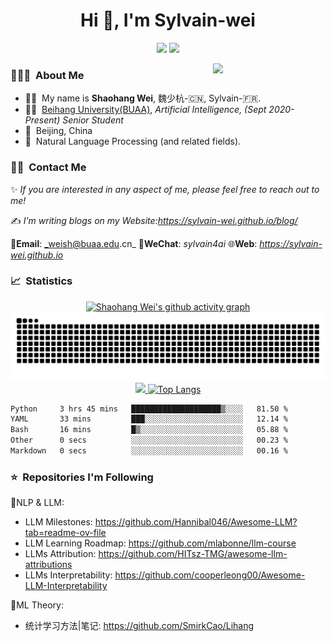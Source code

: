 <h1 align="center">Hi 👋, I'm Sylvain-wei
</h1>



<p align="center">
   <a title="Hits" target="_blank" href="https://github.com/sylvain-wei/sylvain-wei"><img src="https://hits.b3log.org/sylvain-wei/sylvain-wei.svg" ></a>
   <a title="github" target="_blank" href="https://github.com/sylvain-wei"><img src="https://img.shields.io/badge/dynamic/json?label=GitHub&suffix=%20followers&query=%24.data.totalSubs&url=https%3A%2F%2Fapi.spencerwoo.com%2Fsubstats%2F%3Fsource%3Dgithub%26queryKey%3Dsylvain-wei&labelColor=282c34&color=353940&logo=github&longCache=true" ></a>
<!--    <a title="weibo" target="_blank" href="https://weibo.com/2715468243/profile"><img src="https://img.shields.io/badge/dynamic/json?labelColor=e71f19&color=353940&label=Weibo&suffix=%20followers&query=%24.data.totalSubs&url=https%3A%2F%2Fapi.spencerwoo.com%2Fsubstats%2F%3Fsource%3Dweibo%26queryKey%3D2715468243&logo=sina-weibo&longCache=true" ></a> -->
</p>

<!-- <p align="center"><img src="https://readme-typing-svg.herokuapp.com?color=28696B&size=21&center=true&lines=Ars+longa,+vita+brevis.;艺术%E5%8D%83%E7%A7%8B%EF%BC%8C%E4%BA%BA%E7%94%9F%E6%9C%9D%E9%9C%B2" alt="typing-svg"></p> -->

<img align="right" width="180" src="https://camo.githubusercontent.com/5124bc64baa72108c343f25e8d9dd1680c99d2b9559b5b313c43761dd48ca743/68747470733a2f2f63646e2e6a7364656c6976722e6e65742f67682f73756e3032323553554e2f73756e3032323553554e2f6173736574732f696d616765732f617374726f6e6175742e706e67">
<h3> 👨🏻‍💻 &nbsp;About Me </h3>

- 🙋‍♂️ &nbsp;My name is **Shaohang Wei**, 魏少杭-🇨🇳, Sylvain-🇫🇷.
- 👨‍🎓 &nbsp;[Beihang University(BUAA)](https://buaa.edu.cn), _Artificial Intelligence, (Sept 2020-Present) Senior Student_ 
- 🌆 &nbsp;Beijing, China
- 🔎 &nbsp;Natural Language Processing (and related fields).

<h3> 🤝🏻 &nbsp;Contact Me </h3>

✨ _If you are interested in any aspect of me, please feel free to reach out to me!_

✍️ _I'm writing blogs on my Website:https://sylvain-wei.github.io/blog/_

📧**Email**: _weish@buaa.edu.cn_ 💬**WeChat**: _sylvain4ai_ 🌐**Web**: _https://sylvain-wei.github.io_


<h3> 📈 &nbsp;Statistics </h3>
<!-- ## 📈Statistics -->

<div style="text-align: center;">
  <a href="https://github.com/ashutosh00710/github-readme-activity-graph">
    <img src="https://github-readme-activity-graph.vercel.app/graph?username=sylvain-wei&theme=material&area=true" alt="Shaohang Wei's github activity graph">
  </a>
</div>

<div align="center">
   <img src="https://raw.githubusercontent.com/sylvain-wei/sylvain-wei/output/github-contribution-grid-snake.svg" >
</div>

<div align="center">
   <a href="https://github-readme-stats-git-masterrstaa-rickstaa.vercel.app/api?username=sylvain-wei&show_icons=true&include_all_commits=true">
     <img height=180 src="https://github-readme-stats-git-masterrstaa-rickstaa.vercel.app/api?username=sylvain-wei&show_icons=true&include_all_commits=true" />
   </a>
   <a href="https://github.com/anuraghazra/github-readme-stats">
     <img height=180 src="https://github-readme-stats.vercel.app/api/top-langs/?username=sylvain-wei&layout=compact" alt="Top Langs">
   </a>
</div>



<!-- <a href="https://github-readme-streak-stats.herokuapp.com/?user=sylvain-wei" align="right"><img height=200 align="center" src="https://github-readme-streak-stats.herokuapp.com/?user=sylvain-wei" /> -->


<!--START_SECTION:waka-->

```txt
Python     3 hrs 45 mins   ████████████████████▒░░░░   81.50 %
YAML       33 mins         ███░░░░░░░░░░░░░░░░░░░░░░   12.14 %
Bash       16 mins         █▒░░░░░░░░░░░░░░░░░░░░░░░   05.88 %
Other      0 secs          ░░░░░░░░░░░░░░░░░░░░░░░░░   00.23 %
Markdown   0 secs          ░░░░░░░░░░░░░░░░░░░░░░░░░   00.16 %
```

<!--END_SECTION:waka-->

<h3> ⭐ &nbsp;Repositories I'm Following </h3>

📑NLP & LLM:
- LLM Milestones: https://github.com/Hannibal046/Awesome-LLM?tab=readme-ov-file
- LLM Learning Roadmap: https://github.com/mlabonne/llm-course
- LLMs Attribution: https://github.com/HITsz-TMG/awesome-llm-attributions
- LLMs Interpretability: https://github.com/cooperleong00/Awesome-LLM-Interpretability

📑ML Theory:
- 统计学习方法|笔记: https://github.com/SmirkCao/Lihang

<!-- <a href="https://github.com/anuraghazra/github-readme-stats"><img height=200 align="center" src="https://github-readme-stats.vercel.app/api/wakatime?username=sylvain_wei" alt="Shaohang Wei's WakaTime stats"></a> -->
<!--[![Top Langs](https://github-readme-stats.vercel.app/api/top-langs/?username=sylvain-wei&layout=donut)](https://github.com/anuraghazra/github-readme-stats)-->


<!--[![Shaohang Wei's WakaTime stats](https://github-readme-stats.vercel.app/api/wakatime?username=sylvain_wei)](https://github.com/anuraghazra/github-readme-stats)-->





<!--
**sylvain-wei/sylvain-wei** is a ✨ _special_ ✨ repository because its `README.md` (this file) appears on your GitHub profile.

Here are some ideas to get you started:

- 🔭 I’m currently working on ...
- 🌱 I’m currently learning ...
- 👯 I’m looking to collaborate on ...
- 🤔 I’m looking for help with ...
- 💬 Ask me about ...
- 📫 How to reach me: ...
- 😄 Pronouns: ...
- ⚡ Fun fact: ...
-->
